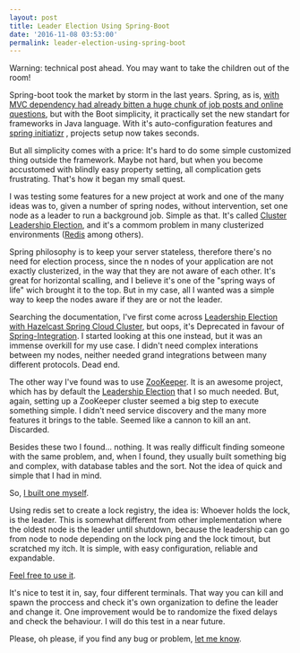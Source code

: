 ```yaml
---
layout: post
title: Leader Election Using Spring-Boot
date: '2016-11-08 03:53:00'
permalink: leader-election-using-spring-boot
---
```


Warning: technical post ahead. You may want to take the children out of the room!

Spring-boot took the market by storm in the last years. Spring, as is, [with MVC dependency had already bitten a huge chunk of job posts and online questions](http://www.indeed.com/jobtrends/q-Spring-Framework-q--J2EE-q--Java-EE-q--Java.html?relative=1), but with the Boot simplicity, it practically set the new standart for frameworks in Java language. With it's auto-configuration features and [spring initiatizr](https://start.spring.io/) , projects setup now takes seconds.

But all simplicity comes with a price: It's hard to do some simple customized thing outside the framework. Maybe not hard, but when you become accustomed with blindly easy property setting, all complication gets frustrating. That's how it began my small quest.

I was testing some features for a new project at work and one of the many ideas was to, given a number of spring nodes, without intervention, set one node as a leader to run a background job. Simple as that. It's called [Cluster Leadership Election](https://en.wikipedia.org/wiki/Leader_election), and it's a commom problem in many clusterized environments ([Redis](http://redis.io/topics/sentinel) among others).

Spring philosophy is to keep your server stateless, therefore there's no need for election process, since the n nodes of your application are not exactly clusterized, in the way that they are not aware of each other. It's great for horizontal scalling, and I believe it's one of the "spring ways of life" wich brought it to the top. But in my case, all I wanted was a simple way to keep the nodes aware if they are or not the leader.

Searching the documentation, I've first come across [Leadership Election with Hazelcast Spring Cloud Cluster](https://github.com/spring-cloud/spring-cloud-cluster/tree/master/spring-cloud-cluster-hazelcast), but oops, it's Deprecated in favour of [Spring-Integration](https://projects.spring.io/spring-integration/). I started looking at this one instead, but it was an immense overkill for my use case. I didn't need complex interations between my nodes, neither needed grand integrations between many different protocols. Dead end.

The other way I've found was to use [ZooKeeper](https://zookeeper.apache.org/). It is an awesome project, which has by default the [Leadership Election](https://zookeeper.apache.org/doc/trunk/recipes.html#sc_leaderElection) that I so much needed. But, again, setting up a ZooKeeper cluster seemed a big step to execute something simple. I didn't need service discovery and the many more features it brings to the table. Seemed like a cannon to kill an ant. Discarded.

Besides these two I found... nothing. It was really difficult finding someone with the same problem, and, when I found, they usually built something big and complex, with database tables and the sort. Not the idea of quick and simple that I had in mind.

So, [I built one myself](https://github.com/vitallan/redis-leader-by-lock).

Using redis set to create a lock registry, the idea is: Whoever holds the lock, is the leader. This is somewhat different from other implementation where the oldest node is the leader until shutdown, because the leadership can go from node to node depending on the lock ping and the lock timout, but scratched my itch. It is simple, with easy configuration, reliable and expandable.

[Feel free to use it](https://github.com/vitallan/redis-leader-by-lock).

It's nice to test it in, say, four different terminals. That way you can kill and spawn the proccess and check it's own organization to define the leader and change it. One improvement would be to randomize the fixed delays and check the behaviour. I will do this test in a near future.

Please, oh please, if you find any bug or problem, [let me know](https://github.com/vitallan/redis-leader-by-lock/issues).